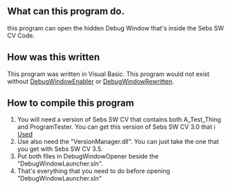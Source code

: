 ## What can this program do.
this program can open the hidden Debug Window that's inside the Sebs SW CV Code.
## How was this written
This program was written in Visual Basic. This program would not exist without [DebugWindowEnabler](https://github.com/stopyouhelper24/DebugWindowEnabler/releases/tag/1.0.0.0) or [DebugWindowRewritten](https://github.com/Alongusernamefornothing/DebugWindowRewritten).
## How to compile this program
1. You will need a version of Sebs SW CV that contains both A_Test_Thing and ProgramTester. You can get this version of Sebs SW CV 3.0 that i [Used](https://github.com/stopyouhelper24/ModdedCV/releases/tag/3.0.0.200)
2. Use also need the "VersionManager.dll". You can just take the one that you get with Sebs SW CV 3.5.
3. Put both files in DebugWindowOpener beside the "DebugWindowLauncher.sln".
4. That's everything that you need to do before opening "DebugWindowLauncher.sln"
